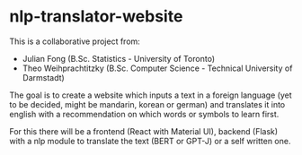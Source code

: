 # nlp-translator-website

This is a collaborative project from:

- Julian Fong (B.Sc. Statistics - University of Toronto)
- Theo Weihprachtitzky (B.Sc. Computer Science - Technical University of Darmstadt)

The goal is to create a website which inputs a text in a foreign language (yet to be decided, might be mandarin, korean or german) and translates it into english with a recommendation on which words or symbols to learn first.

For this there will be a frontend (React with Material UI), backend (Flask) with a nlp module to translate the text (BERT or GPT-J) or a self written one.
